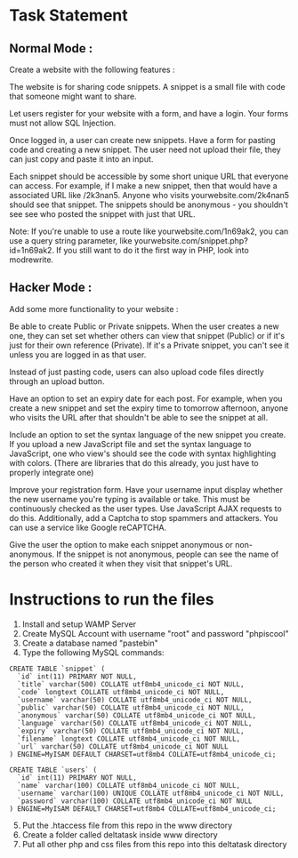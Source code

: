 # Task Statement

## Normal Mode :

Create a website with the following features :

The website is for sharing code snippets. A snippet is a small file with code that someone might want to share.

Let users register for your website with a form, and have a login. Your forms must not allow SQL Injection.

Once logged in, a user can create new snippets. Have a form for pasting code and creating a new snippet. The user need not upload their file, they can just copy and paste it into an input.

Each snippet should be accessible by some short unique URL that everyone can access. For example, if I make a new snippet, then that would have a associated URL like /2k3nan5. Anyone who visits yourwebsite.com/2k4nan5 should see that snippet. The snippets should be anonymous - you shouldn't see see who posted the snippet with just that URL.

Note: If you're unable to use a route like yourwebsite.com/1n69ak2, you can use a query string parameter, like yourwebsite.com/snippet.php?id=1n69ak2. If you still want to do it the first way in PHP, look into modrewrite.

## Hacker Mode :

Add some more functionality to your website :

Be able to create Public or Private snippets. When the user creates a new one, they can set set whether others can view that snippet (Public) or if it's just for their own reference (Private). If it's a Private snippet, you can't see it unless you are logged in as that user.

Instead of just pasting code, users can also upload code files directly through an upload button.

Have an option to set an expiry date for each post. For example, when you create a new snippet and set the expiry time to tomorrow afternoon, anyone who visits the URL after that shouldn't be able to see the snippet at all.

Include an option to set the syntax language of the new snippet you create. If you upload a new JavaScript file and set the syntax language to JavaScript, one who view's should see the code with syntax highlighting with colors. (There are libraries that do this already, you just have to properly integrate one)

Improve your registration form. Have your username input display whether the new username you're typing is available or take. This must be continuously checked as the user types. Use JavaScript AJAX requests to do this. Additionally, add a Captcha to stop spammers and attackers. You can use a service like Google reCAPTCHA.

Give the user the option to make each snippet anonymous or non-anonymous. If the snippet is not anonymous, people can see the name of the person who created it when they visit that snippet's URL.
# Instructions to run the files

1. Install and setup WAMP Server
2. Create MySQL Account with username "root" and password "phpiscool"
3. Create a database named "pastebin"
4. Type the following MySQL commands:
```
CREATE TABLE `snippet` (
  `id` int(11) PRIMARY NOT NULL,
  `title` varchar(500) COLLATE utf8mb4_unicode_ci NOT NULL,
  `code` longtext COLLATE utf8mb4_unicode_ci NOT NULL,
  `username` varchar(50) COLLATE utf8mb4_unicode_ci NOT NULL,
  `public` varchar(50) COLLATE utf8mb4_unicode_ci NOT NULL,
  `anonymous` varchar(50) COLLATE utf8mb4_unicode_ci NOT NULL,
  `language` varchar(50) COLLATE utf8mb4_unicode_ci NOT NULL,
  `expiry` varchar(50) COLLATE utf8mb4_unicode_ci NOT NULL,
  `filename` longtext COLLATE utf8mb4_unicode_ci NOT NULL,
  `url` varchar(50) COLLATE utf8mb4_unicode_ci NOT NULL
) ENGINE=MyISAM DEFAULT CHARSET=utf8mb4 COLLATE=utf8mb4_unicode_ci;

CREATE TABLE `users` (
  `id` int(11) PRIMARY NOT NULL,
  `name` varchar(100) COLLATE utf8mb4_unicode_ci NOT NULL,
  `username` varchar(100) UNIQUE COLLATE utf8mb4_unicode_ci NOT NULL,
  `password` varchar(100) COLLATE utf8mb4_unicode_ci NOT NULL
) ENGINE=MyISAM DEFAULT CHARSET=utf8mb4 COLLATE=utf8mb4_unicode_ci;
```
5. Put the .htaccess file from this repo in the www directory
6. Create a folder called deltatask inside www directory
7. Put all other php and css files from this repo into this deltatask directory
